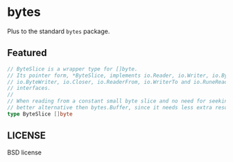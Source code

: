 # bytes
Plus to the standard `bytes` package.

## Featured
```go
// ByteSlice is a wrapper type for []byte.
// Its pointer form, *ByteSlice, implements io.Reader, io.Writer, io.ByteReader,
// io.ByteWriter, io.Closer, io.ReaderFrom, io.WriterTo and io.RuneReader
// interfaces.
//
// When reading from a constant small byte slice and no need for seeking, *ByteSlice is a
// better alternative then bytes.Buffer, since it needs less extra resource.
type ByteSlice []byte
```

## LICENSE
BSD license